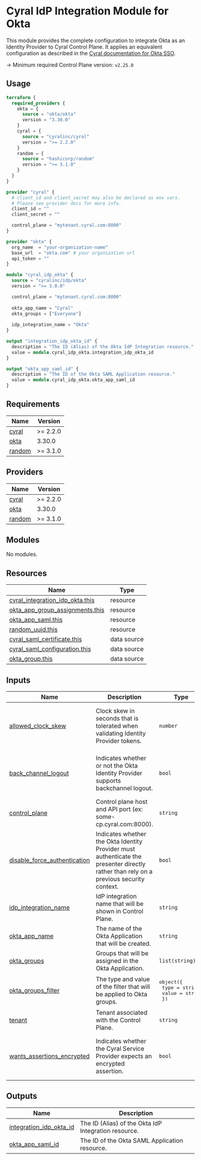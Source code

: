 # Cyral IdP Integration Module for Okta

This module provides the complete configuration to integrate Okta as an Identity Provider to Cyral Control Plane. It applies an equivalent configuration as described in the [Cyral documentation for Okta SSO](https://cyral.com/docs/sso/sso-okta/).

-> Minimum required Control Plane version: `v2.25.0`

## Usage

```terraform
terraform {
  required_providers {
    okta = {
      source = "okta/okta"
      version = "3.30.0"
    }
    cyral = {
      source = "cyralinc/cyral"
      version = ">= 2.2.0"
    }
    random = {
      source = "hashicorp/random"
      version = ">= 3.1.0"
    }
  }
}

provider "cyral" {
  # client_id and client_secret may also be declared as env vars.
  # Please see provider docs for more info.
  client_id = ""
  client_secret = ""

  control_plane = "mytenant.cyral.com:8000"
}

provider "okta" {
  org_name  = "your-organization-name"
  base_url  = "okta.com" # your organization url
  api_token = ""
}

module "cyral_idp_okta" {
  source = "cyralinc/idp/okta"
  version = ">= 3.0.0"

  control_plane = "mytenant.cyral.com:8000"
  
  okta_app_name = "Cyral"
  okta_groups = ["Everyone"]
  
  idp_integration_name = "Okta"
}

output "integration_idp_okta_id" {
  description = "The ID (Alias) of the Okta IdP Integration resource."
  value = module.cyral_idp_okta.integration_idp_okta_id
}

output "okta_app_saml_id" {
  description = "The ID of the Okta SAML Application resource."
  value = module.cyral_idp_okta.okta_app_saml_id
}
```

## Requirements

| Name | Version |
|------|---------|
| <a name="requirement_cyral"></a> [cyral](#requirement\_cyral) | >= 2.2.0 |
| <a name="requirement_okta"></a> [okta](#requirement\_okta) | 3.30.0 |
| <a name="requirement_random"></a> [random](#requirement\_random) | >= 3.1.0 |

## Providers

| Name | Version |
|------|---------|
| <a name="provider_cyral"></a> [cyral](#provider\_cyral) | >= 2.2.0 |
| <a name="provider_okta"></a> [okta](#provider\_okta) | 3.30.0 |
| <a name="provider_random"></a> [random](#provider\_random) | >= 3.1.0 |

## Modules

No modules.

## Resources

| Name | Type |
|------|------|
| [cyral_integration_idp_okta.this](https://registry.terraform.io/providers/cyralinc/cyral/latest/docs/resources/integration_idp_okta) | resource |
| [okta_app_group_assignments.this](https://registry.terraform.io/providers/okta/okta/3.30.0/docs/resources/app_group_assignments) | resource |
| [okta_app_saml.this](https://registry.terraform.io/providers/okta/okta/3.30.0/docs/resources/app_saml) | resource |
| [random_uuid.this](https://registry.terraform.io/providers/hashicorp/random/latest/docs/resources/uuid) | resource |
| [cyral_saml_certificate.this](https://registry.terraform.io/providers/cyralinc/cyral/latest/docs/data-sources/saml_certificate) | data source |
| [cyral_saml_configuration.this](https://registry.terraform.io/providers/cyralinc/cyral/latest/docs/data-sources/saml_configuration) | data source |
| [okta_group.this](https://registry.terraform.io/providers/okta/okta/3.30.0/docs/data-sources/group) | data source |

## Inputs

| Name | Description | Type | Default | Required |
|------|-------------|------|---------|:--------:|
| <a name="input_allowed_clock_skew"></a> [allowed\_clock\_skew](#input\_allowed\_clock\_skew) | Clock skew in seconds that is tolerated when validating Identity Provider tokens. | `number` | If not set, the default value will be retrieved from the Okta Application SAML metadata. | no |
| <a name="input_back_channel_logout"></a> [back\_channel\_logout](#input\_back\_channel\_logout) | Indicates whether or not the Okta Identity Provider supports backchannel logout. | `bool` | If not set, the default value will be retrieved from the Okta Application SAML metadata. | no |
| <a name="input_control_plane"></a> [control\_plane](#input\_control\_plane) | Control plane host and API port (ex: some-cp.cyral.com:8000). | `string` | n/a | yes |
| <a name="input_disable_force_authentication"></a> [disable\_force\_authentication](#input\_disable\_force\_authentication) | Indicates whether the Okta Identity Provider must authenticate the presenter directly rather than rely on a previous security context. | `bool` | If not set, the default value will be retrieved from the Okta Application SAML metadata. | no |
| <a name="input_idp_integration_name"></a> [idp\_integration\_name](#input\_idp\_integration\_name) | IdP integration name that will be shown in Control Plane. | `string` | n/a | yes |
| <a name="input_okta_app_name"></a> [okta\_app\_name](#input\_okta\_app\_name) | The name of the Okta Application that will be created. | `string` | n/a | yes |
| <a name="input_okta_groups"></a> [okta\_groups](#input\_okta\_groups) | Groups that will be assigned in the Okta Application. | `list(string)` | `[]` | no |
| <a name="input_okta_groups_filter"></a> [okta\_groups\_filter](#input\_okta\_groups\_filter) | The type and value of the filter that will be applied to Okta groups. | <pre>object({<br>    type = string<br>    value = string<br>  })</pre> | <pre>{<br>  "type": "REGEX",<br>  "value": ".*"<br>}</pre> | no |
| <a name="input_tenant"></a> [tenant](#input\_tenant) | Tenant associated with the Control Plane. | `string` | `"default"` | no |
| <a name="input_wants_assertions_encrypted"></a> [wants\_assertions\_encrypted](#input\_wants\_assertions\_encrypted) | Indicates whether the Cyral Service Provider expects an encrypted assertion. | `bool` | If not set, the default value will be retrieved from the Okta Application SAML metadata. | no |

## Outputs

| Name | Description |
|------|-------------|
| <a name="output_integration_idp_okta_id"></a> [integration\_idp\_okta\_id](#output\_integration\_idp\_okta\_id) | The ID (Alias) of the Okta IdP Integration resource. |
| <a name="output_okta_app_saml_id"></a> [okta\_app\_saml\_id](#output\_okta\_app\_saml\_id) | The ID of the Okta SAML Application resource. |
